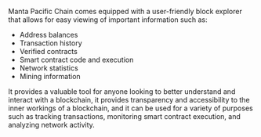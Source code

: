 Manta Pacific Chain comes equipped with a user-friendly block explorer that allows for easy viewing of important information such as:
- Address balances
- Transaction history
- Verified contracts
- Smart contract code and execution
- Network statistics
- Mining information

It provides a valuable tool for anyone looking to better understand and interact with a blockchain, it provides transparency and accessibility to the inner workings of a blockchain, and it can be used for a variety of purposes such as tracking transactions, monitoring smart contract execution, and analyzing network activity.
